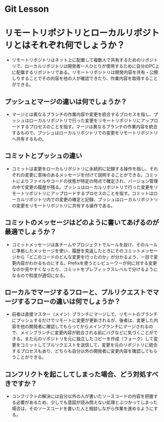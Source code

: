 # Git Lesson

# リモートリポジトリとローカルリポジトリとはそれぞれ何でしょうか？
* リモートリポジトリはネット上に配置して複数人で共有するためのリポジトリで、ローカルリポジトリは開発者一人ひとりが使用するために自分のPC上に配置するリポジトリである。リモートリポジトリは開発内容を共有・公開しりすることでその内容を他の人が確認できたり、作業内容を取得することができる。

## プッシュとマージの違いは何でしょうか？
* マージとは異なるブランチの作業内容や変更を統合するプロセスを指し、プッシュはローカルリポジトリで行った変更をリモートリポジトリにアップロードするプロセスのことを指す。マージは異なるブランチの作業内容を統合するもので、プッシュはローカルリポジトリでの変更をリモートリポジトリへ共有するもの。

## コミットとプッシュの違い
* コミットは変更をローカルリポジトリに永続的に記録する操作を指し、それぞれの変更に意味のあるメッセージを付けて説明することができる。コミットによりファイルやコードの状態が特定の時点で確定され、バージョン管理の中で変更の履歴が残る。プッシュはローカルリポジトリで行った変更をリモートリポジトリにアップロードするプロセスのことを指す。コミットはローカルリポジトリ内での変更の確定と記録、プッシュはローカルリポジトリの変更をリモートリポジトリに共有する操作である。

## コミットのメッセージはどのように書いてあげるのが最適でしょうか？
* コミットメッセージは各チームやプロジェクトでルールを設け、そのルールに準拠したメッセージを使い、履歴を見返したときにそのコミットメッセージから「どこのコードのどんな変更を行ったのか」が分かるよう、一目で変更内容がわかるものにする。Prefixを使うとレビューワーが何に対する変更なのか見やすくなったり、コミットをプレフィックスレベルで分けるようになるので粒度が適切になる。

## ローカルでマージするフローと、プルリクエストでマージするフローの違いは何でしょうか？
* 前者は直接マスター（メイン）ブランチにマージして、リモートのブランチにプッシュするだけでリモートに変更が更新されるが、後者は、変更した内容を他の開発者に確認してもらってからメインブランチにマージされるので、メインブランチに変更内容が統合される前にバグなどに気づくことができる。また元のリポジトリを元に独立したコピーを作成（フォーク）して変更をコミットしてプルリクエストを送信して、変更を元のリポジトリに統合するプロセスもあり、どちらも自分以外の開発者に変更内容を確認してもらうことができる。


## コンフリクトを起こしてしまった場合、どう対処すべきですか？
* コンフリクトの解決には自分以外の人が書いたソースコードの内容を把握する必要があるため、少しでも意図が読み問えない処理とぶつかってしまった場合は、そのソースコードを書いた人と相談しながら作業を進めるようにする。